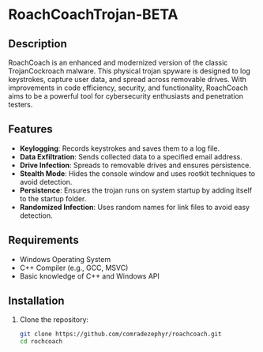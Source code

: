 # RoachCoachTrojan-BETA

## Description
RoachCoach is an enhanced and modernized version of the classic TrojanCockroach malware. This physical trojan spyware is designed to log keystrokes, capture user data, and spread across removable drives. With improvements in code efficiency, security, and functionality, RoachCoach aims to be a powerful tool for cybersecurity enthusiasts and penetration testers.

## Features
- **Keylogging**: Records keystrokes and saves them to a log file.
- **Data Exfiltration**: Sends collected data to a specified email address.
- **Drive Infection**: Spreads to removable drives and ensures persistence.
- **Stealth Mode**: Hides the console window and uses rootkit techniques to avoid detection.
- **Persistence**: Ensures the trojan runs on system startup by adding itself to the startup folder.
- **Randomized Infection**: Uses random names for link files to avoid easy detection.

## Requirements
- Windows Operating System
- C++ Compiler (e.g., GCC, MSVC)
- Basic knowledge of C++ and Windows API

## Installation
1. Clone the repository:
   ```bash
   git clone https://github.com/comradezephyr/roachcoach.git
   cd rochcoach
